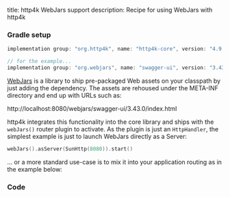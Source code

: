 title: http4k WebJars support
description: Recipe for using WebJars with http4k 

### Gradle setup

```groovy
implementation group: "org.http4k", name: "http4k-core", version: "4.9.0.1"

// for the example...
implementation group: "org.webjars", name: "swagger-ui", version: "3.43.0"
```

[WebJars](https://www.webjars.org/) is a library to ship pre-packaged Web assets on your classpath by just adding the dependency. The assets are rehoused under the META-INF directory and end up with URLs such as: 

http://localhost:8080/webjars/swagger-ui/3.43.0/index.html

http4k integrates this functionality into the core library and ships with the `webJars()` router plugin to activate. As the plugin is just an `HttpHandler`, the simplest example is just to launch WebJars directly as a Server:

```kotlin
webJars().asServer(SunHttp(8080)).start()
```

... or a more standard use-case is to mix it into your application routing as in the example below:

### Code [<img class="octocat"/>](https://github.com/http4k/http4k/blob/master/src/docs/cookbook/webjars/example.kt)

<script src="https://gist-it.appspot.com/https://github.com/http4k/http4k/blob/master/src/docs/cookbook/webjars/example.kt"></script>
